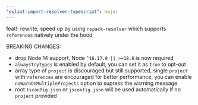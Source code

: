 ```yaml
---
"eslint-import-resolver-typescript": major
---
```


feat!: rewrite, speed up by using `rspack-resolver` which supports `references` natively under the hood

BREAKING CHANGES:

- drop Node 14 support, Node `^16.17.0 || >=18.6` is now required
- `alwaysTryTypes` is enabled by default, you can set it as `true` to opt-out
- array type of `project` is discouraged but still supported, single `project` with `references` are encouraged for better performance, you can enable `noWarnOnMultipleProjects` option to supress the warning message
- root `tsconfig.json` or `jsconfig.json` will be used automatically if no `project` provided
